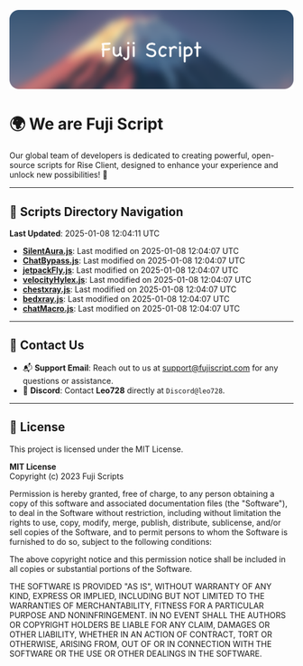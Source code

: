 ![Banner](.github/b.webp)

# 🌍 **We are Fuji Script**

Our global team of developers is dedicated to creating powerful, open-source scripts for Rise Client, designed to enhance your experience and unlock new possibilities! 🌟

---
<!-- SCRIPTS_NAVIGATION_START -->
## 📂 **Scripts Directory Navigation**

**Last Updated**: 2025-01-08 12:04:11 UTC

- **[SilentAura.js](scripts/SilentAura.js)**: Last modified on 2025-01-08 12:04:07 UTC
- **[ChatBypass.js](scripts/ChatBypass.js)**: Last modified on 2025-01-08 12:04:07 UTC
- **[jetpackFly.js](scripts/jetpackFly.js)**: Last modified on 2025-01-08 12:04:07 UTC
- **[velocityHylex.js](scripts/velocityHylex.js)**: Last modified on 2025-01-08 12:04:07 UTC
- **[chestxray.js](scripts/chestxray.js)**: Last modified on 2025-01-08 12:04:07 UTC
- **[bedxray.js](scripts/bedxray.js)**: Last modified on 2025-01-08 12:04:07 UTC
- **[chatMacro.js](scripts/chatMacro.js)**: Last modified on 2025-01-08 12:04:07 UTC

<!-- SCRIPTS_NAVIGATION_END -->

---

## 💬 **Contact Us**  
- 📬 **Support Email**: Reach out to us at [support@fujiscript.com](mailto:support@fujiscript.com) for any questions or assistance.  
- 💬 **Discord**: Contact **Leo728** directly at `Discord@leo728`.

---

## 📜 **License**

This project is licensed under the MIT License.  

**MIT License**  
Copyright (c) 2023 Fuji Scripts  

Permission is hereby granted, free of charge, to any person obtaining a copy of this software and associated documentation files (the "Software"), to deal in the Software without restriction, including without limitation the rights to use, copy, modify, merge, publish, distribute, sublicense, and/or sell copies of the Software, and to permit persons to whom the Software is furnished to do so, subject to the following conditions:  

The above copyright notice and this permission notice shall be included in all copies or substantial portions of the Software.  

THE SOFTWARE IS PROVIDED "AS IS", WITHOUT WARRANTY OF ANY KIND, EXPRESS OR IMPLIED, INCLUDING BUT NOT LIMITED TO THE WARRANTIES OF MERCHANTABILITY, FITNESS FOR A PARTICULAR PURPOSE AND NONINFRINGEMENT. IN NO EVENT SHALL THE AUTHORS OR COPYRIGHT HOLDERS BE LIABLE FOR ANY CLAIM, DAMAGES OR OTHER LIABILITY, WHETHER IN AN ACTION OF CONTRACT, TORT OR OTHERWISE, ARISING FROM, OUT OF OR IN CONNECTION WITH THE SOFTWARE OR THE USE OR OTHER DEALINGS IN THE SOFTWARE.  
